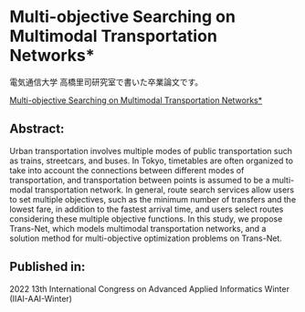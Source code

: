 # Multi-objective Searching on Multimodal Transportation Networks*
電気通信大学 高橋里司研究室で書いた卒業論文です。

[Multi-objective Searching on Multimodal Transportation Networks*](https://ieeexplore.ieee.org/abstract/document/10123552)

## Abstract:
Urban transportation involves multiple modes of public transportation such as trains, streetcars, and buses. In Tokyo, timetables are often organized to take into account the connections between different modes of transportation, and transportation between points is assumed to be a multi-modal transportation network. In general, route search services allow users to set multiple objectives, such as the minimum number of transfers and the lowest fare, in addition to the fastest arrival time, and users select routes considering these multiple objective functions. In this study, we propose Trans-Net, which models multimodal transportation networks, and a solution method for multi-objective optimization problems on Trans-Net.

## Published in:
2022 13th International Congress on Advanced Applied Informatics Winter (IIAI-AAI-Winter)